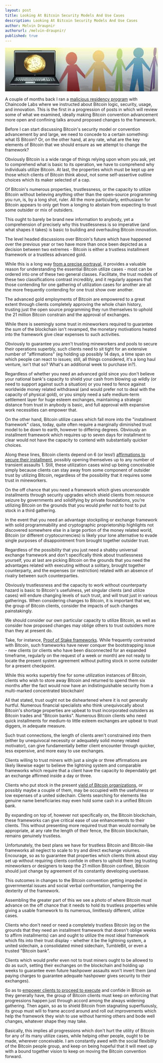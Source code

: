 ```yaml
---
layout: post
title: Looking At Bitcoin Security Models And Use Cases
description: Looking At Bitcoin Security Models And Use Cases
author: Melvin Draupnir
authorurl: /melvin-draupnir/
published: true
---
```


<p><center><img src="/images/diversity-1.jpg" alt="Bitcoin Diversity"/></center></p>

<p>A couple of months back I ran a <a href="/wordpress-bitcoin-payment-gateway-plugin-from-spectrocoin/">malicious residency program</a> with Chaincode Labs where we instructed about Bitcoin logic, security, usage, and innovation. This is the first in a progression of posts in which will review some of what we examined, ideally making Bitcoin convention advancement more open and confining talks around proposed changes to the framework. </p>

<p>Before I can start discussing Bitcoin's security model or convention advancement by and large, we need to concede to a certain something: what IS Bitcoin? Or, on the other hand, at any rate, what are the key elements of Bitcoin that we should ensure as we attempt to change the framework? </p>

<p>Obviously Bitcoin is a wide range of things relying upon whom you ask, yet to comprehend what is basic to its operation, we have to comprehend why individuals utilize Bitcoin. At last, the properties which must be kept up are those which clients of Bitcoin think about, not some self-assertive outline choices which its maker selected of a cap. </p>

<p>Of Bitcoin's numerous properties, trustlessness, or the capacity to utilize Bitcoin without believing anything other than the open-source programming you run, is, by a long shot, ruler. All the more particularly, enthusiasm for Bitcoin appears to only get from a longing to abstain from expecting to trust some outsider or mix of outsiders. </p>

<p>This ought to barely be brand new information to anybody, yet a comprehension of precisely why this trustlessness is so imperative (and what shapes it takes) is basic to building and overhauling Bitcoin innovation. </p>

<p>The level headed discussions over Bitcoin's future which have happened over the previous year or two have more than once been depicted as a decision between two extremes - Bitcoin is either a trustless installment framework or a trustless advanced gold. </p>

<p>While this is a long way <a href="/woocommerce-integration-to-your-wordpress-website-with-spectrocoin/">from a precise portrayal</a>, it provides a valuable reason for understanding the essential Bitcoin utilize cases - most can be ordered into one of these two general classes. Facilitate, the trust models of these two classifications contrast incredibly, and it regularly appears that those contending for one gathering of utilization cases for another are all the more frequently contending for one trust show over another. </p>

<p>The advanced gold employments of Bitcoin are empowered to a great extent through clients completely approving the whole chain history, trusting just the open source programming they run themselves to uphold the 21 million Bitcoin constrain and the approval of exchanges. </p>

<p>While there is seemingly some trust in mineworkers required to guarantee the sum of the blockchain isn't revamped, the monetary motivations heated into the framework give clear expenses to such activities. </p>

<p>Obviously to guarantee you aren't trusting mineworkers and pools to secure their operations superbly, such clients need to sit tight for an extensive number of "affirmations" (eg holding up possibly 14 days, a time span on which people can react to issues; still, all things considered, it's a long haul venture, isn't that so? What's an additional week to purchase in?). </p>

<p>Regardless of whether you need an advanced gold since you don't believe your national bank's capacity to shield your cash from blowing up wildly (or need to support against such a situation) or you need to fence against worldwide money related withdrawal (and would prefer not to deal with the capacity of physical gold), or you simply need a safe medium-term settlement layer for huge esteem exchanges, maintaining a strategic distance from trust in anybody is basic, and full approval with expansive work necessities can empower that. </p>

<p>On the other hand, Bitcoin utilize cases which fall more into the "installment framework" class, today, quite often require a marginally diminished trust model to be down to earth, however to differing degrees. Obviously an installment framework which requires up to seven days for installment to clear would not have the capacity to contend with substantially quicker choices. </p>

<p>Along these lines, Bitcoin clients depend on 6 (or less!) <a href="/whmcs-bitcoin-merchant-payment-gateway-by-spectrocoin/">affirmations to secure their installment</a>, possibly opening themselves up to any number of transient assaults 1. Still, these utilization cases wind up being conceivable simply because clients can stay away from some component of outsider trust by utilizing Bitcoin, regardless of the possibility that it requires some trust in mineworkers. </p>

<p>On the off chance that you need a framework which gives uncensorable installments through security upgrades which shield clients from resource seizure by governments and solidifying by private foundations, you're utilizing Bitcoin on the grounds that you would prefer not to host to put stock in a third gathering. </p>

<p>In the event that you need an advantage stockpiling or exchange framework with solid programmability and cryptographic proprietorship highlights not discovered somewhere else in a large portion of the money related world, Bitcoin (or different cryptocurrencies) is likely your lone alternative to evade single purposes of disappointment from brought together outsider trust. </p>

<p>Regardless of the possibility that you just need a shabby universal exchange framework and don't specifically think about trustlessness yourself, you at last are picking Bitcoin on the grounds that you need the advantages related with executing without a solitary, brought together counterparty, and the expenses (or restriction) related with an absence of rivalry between such counterparties. </p>

<p>Obviously trustlessness and the capacity to work without counterparty hazard is basic to Bitcoin's usefulness, yet singular clients (and utilize cases) will endure changing levels of such trust, and will trust just in various gatherings. When considering changes to Bitcoin, it is important that we, the group of Bitcoin clients, consider the impacts of such changes painstakingly. </p>

<p>We should consider our own particular capacity to utilize Bitcoin, as well as consider how proposed changes may oblige others to trust outsiders more than they at present do. </p>

<p>Take, for instance, <a href="/prestashop-bitcoin-module-merchant-by-spectrocoin/">Proof of Stake frameworks</a>. While frequently contrasted with Bitcoin, such frameworks have never conquer the bootstrapping issue - new clients (or clients who have been disconnected for an expanded timeframe, regularly on the request of a week or month) are not ready to locate the present system agreement without putting stock in some outsider for a present checkpoint. </p>

<p>While this works superbly fine for some utilization instances of Bitcoin, clients who wish to store away Bitcoin and returned to spend them six months after the fact would now have an indistinguishable security from a multi-marked concentrated blockchain! </p>

<p>All that stated, trust ought not be disheartened where it is not generally hurtful. Numerous financial specialists who think unequivocally about Bitcoin's shortage properties are upbeat to trust incorporated outsiders as Bitcoin trades and "Bitcoin banks". Numerous Bitcoin clients who need quick installments for medium-to little esteem exchanges are upbeat to trust diggers, in adequate measure. </p>

<p>Such trust connections, the length of clients aren't constrained into them (either by unequivocal necessity or adequately solid money related motivator), can give fundamentally better client encounter through quicker, less expensive, and more easy to use exchanges. </p>

<p>Clients willing to trust miners with just a single or three affirmations are likely likewise eager to believe the lightning system and comparable frameworks which require that a client have the capacity to dependably get an exchange affirmed inside a day or three. </p>

<p>Clients who put stock in the present <a href="/opencart-bitcoin-merchant-extension-by-spectrocoin/">yield of Bitcoin organizations</a>, or possibly maybe a couple of them, may be occupied with the usefulness or low expenses of a united sidechain. Clients searching for elements like genuine name beneficiaries may even hold some cash in a unified Bitcoin bank. </p>

<p>By expanding on top of, however not specifically on, the Bitcoin blockchain, these frameworks can give critical ease of use enhancements to their clients. This without presenting more required trust than would normally be appropriate, at any rate the length of their fence, the Bitcoin blockchain, remains genuinely trustless. </p>

<p>Unfortunately, the best plans we have for trustless Bitcoin and Bitcoin-like frameworks all neglect to scale to try and direct exchange volumes. Encourage, so as to guarantee that properties which clients think about stay set up without requiring clients confide in others to uphold them (eg trusting mineworkers or designers to keep the 21 million Bitcoin confine), Bitcoin should just change by agreement of its constantly developing userbase. </p>

<p>This outcomes in changes to the Bitcoin convention getting impeded in governmental issues and social verbal confrontation, hampering the dexterity of the framework. </p>

<p>Assembling the greater part of this we see a photo of where Bitcoin must advance on the off chance that it needs to hold its trustless properties while giving a usable framework to its numerous, limitlessly different, utilize cases. </p>

<p>Clients who don't need or need a completely trustless Bitcoin (eg on the grounds that they need an installment framework that doesn't oblige weeks to affirm installments) can and ought to utilize the most ideal framework which fits into their trust display - whether it be the lightning system, a united sidechain, a consolidated mined sidechain, TumbleBit, or even a trusted "Bitcoin bank". </p>

<p>Clients which would prefer even not to trust miners ought to be allowed to do as such, setting their exchanges on the blockchain and holding up weeks to guarantee even future hashpower assaults won't invert them (and paying charges to guarantee adequate hashpower gives security to their exchanges). </p>

<p>So as to <a href="/magento-bitcoin-payment-gateway-plugin-integration-by-spectrocoin/">empower clients to proceed to execute</a> and confide in Bitcoin as they generally have, the group of Bitcoin clients must keep on enforcing that progressions happen just through accord among the always widening gathering. Then again, so as to shield Bitcoin from stagnating superfluously, its group must will to frame accord around and roll out improvements which help the framework they wish to use without harming others and bode well changes, whatever shape they may take. </p>

<p>Basically, this implies all progressions which don't hurt the utility of Bitcoin for any of its many utilize cases, while helping other people, ought to be made, wherever conceivable. I am constantly awed with the social flexibility of the Bitcoin people group, and keep on being hopeful that it will meet up with a bound together vision to keep on moving the Bitcoin convention forward.</p>
